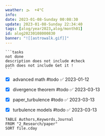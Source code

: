 ```yaml
---
weather: 🌫  +4°C
info: 
date: 2023-01-08-Sunday 00:08:30
update: 2023-01-08-Sunday 22:34:40
tags: [alog/year2023,alog/month01]
id: alog20230108000830
banner: "![[astrowalk.gif]]"
---
```

````ad-todo
```tasks
not done
description does not include #check
path does not include Get it !
```
````


- [x] advanced math #todo ✅ 2023-01-12
- [x] divergence theorem #todo ✅ 2023-03-13
- [x] paper_turbulence #todo ✅ 2023-03-13
- [x] turbulence models #todo ✅ 2023-03-13


```dataview
TABLE Authors,Keywords,Journal
FROM "2_Research/paper"
SORT file.cday
```